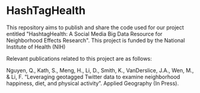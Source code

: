 # HashTagHealth
This repository aims to publish and share the code used for our project entitled "HashtagHealth: A Social Media Big Data Resource for Neighborhood Effects Research". This project is funded by the National Institute of Health (NIH)

Relevant publications related to this project are as follows:

Nguyen, Q., Kath, S., Meng, H., Li, D., Smith, K., VanDerslice, J.A., Wen, M., & Li, F. “Leveraging geotagged Twitter data to examine neighborhood happiness, diet, and physical activity”. Applied Geography (In Press). 
